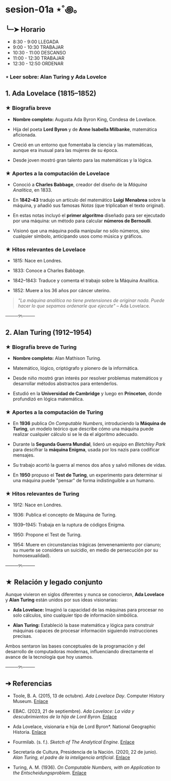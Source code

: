# sesion-01a ⋆˚꩜｡

## ╰┈➤ Horario

* 8:30 - 9:00 LLEGADA
* 9:00 - 10:30 TRABAJAR
* 10:30 - 11:00 DESCANSO
* 11:00 - 12:30 TRABAJAR
* 12:30 - 12:50 ORDENAR

### ⋆ Leer sobre: Alan Turing y Ada Lovelce

## 1. Ada Lovelace (1815–1852)

### ★ Biografía breve

* **Nombre completo:** Augusta Ada Byron King, Condesa de Lovelace.  

* Hija del poeta **Lord Byron** y de **Anne Isabella Milbanke**, matemática aficionada.  

* Creció en un entorno que fomentaba la ciencia y las matemáticas, aunque era inusual para las mujeres de su época.  

* Desde joven mostró gran talento para las matemáticas y la lógica.  

### ★ Aportes a la computación de Lovelace

* Conoció a **Charles Babbage**, creador del diseño de la *Máquina Analítica*, en 1833.  

* En **1842–43** tradujo un artículo del matemático **Luigi Menabrea** sobre la máquina, y añadió sus famosas *Notas* (que triplicaban el texto original).  

* En estas notas incluyó el **primer algoritmo** diseñado para ser ejecutado por una máquina: un método para calcular **números de Bernoulli**.  

* Visionó que una máquina podía manipular no sólo números, sino cualquier símbolo, anticipando usos como música y gráficos.  

### ★ Hitos relevantes de Lovelace

* 1815: Nace en Londres.  

* 1833: Conoce a Charles Babbage.  

* 1842–1843: Traduce y comenta el trabajo sobre la Máquina Analítica.  

* 1852: Muere a los 36 años por cáncer uterino.  

> *"La máquina analítica no tiene pretensiones de originar nada. Puede hacer lo que sepamos ordenarle que ejecute"* – Ada Lovelace.

────୨ৎ────

## 2. Alan Turing (1912–1954)

### ★ Biografía breve de Turing

* **Nombre completo:** Alan Mathison Turing.  

* Matemático, lógico, criptógrafo y pionero de la informática.  

* Desde niño mostró gran interés por resolver problemas matemáticos y desarrollar métodos abstractos para entenderlos.  

* Estudió en la **Universidad de Cambridge** y luego en **Princeton**, donde profundizó en lógica matemática.  

### ★ Aportes a la computación de Turing

* En **1936** publica *On Computable Numbers*, introduciendo la **Máquina de Turing**, un modelo teórico que describe cómo una máquina puede realizar cualquier cálculo si se le da el algoritmo adecuado.  

* Durante la **Segunda Guerra Mundial**, lideró un equipo en *Bletchley Park* para descifrar la **máquina Enigma**, usada por los nazis para codificar mensajes.  

* Su trabajo acortó la guerra al menos dos años y salvó millones de vidas.  

* En **1950** propuso el **Test de Turing**, un experimento para determinar si una máquina puede "pensar" de forma indistinguible a un humano.  

### ★ Hitos relevantes de Turing

* 1912: Nace en Londres.

* 1936: Publica el concepto de Máquina de Turing.  
* 1939–1945: Trabaja en la ruptura de códigos Enigma.  

* 1950: Propone el Test de Turing.  

* 1954: Muere en circunstancias trágicas (envenenamiento por cianuro; su muerte se considera un suicidio, en medio de persecución por su homosexualidad).  

────୨ৎ────

## ★ Relación y legado conjunto

Aunque vivieron en siglos diferentes y nunca se conocieron, **Ada Lovelace** y **Alan Turing** están unidos por sus ideas visionarias:  

* **Ada Lovelace:** Imaginó la capacidad de las máquinas para procesar no solo cálculos, sino cualquier tipo de información simbólica.  

* **Alan Turing:** Estableció la base matemática y lógica para construir máquinas capaces de procesar información siguiendo instrucciones precisas.  

Ambos sentaron las bases conceptuales de la programación y del desarrollo de computadoras modernas, influenciando directamente el avance de la tecnología que hoy usamos.  

────୨ৎ────

## ➔ Referencias

* Toole, B. A. (2015, 13 de octubre). *Ada Lovelace Day*. Computer History Museum. [Enlace](https://computerhistory.org/blog/ada-lovelace-day)

* EBAC. (2023, 21 de septiembre). *Ada Lovelace: La vida y descubrimientos de la hija de Lord Byron*. [Enlace](https://ebac.mx/blog/ada-lovelace)

* Ada Lovelace, visionaria e hija de Lord Byron*. National Geographic Historia. [Enlace](https://historia.nationalgeographic.com.es/a/ada-lovelace-visionaria-hija-lord-byron_15864)  

* Fourmilab. (s. f.). *Sketch of The Analytical Engine*. [Enlace](https://www.fourmilab.ch/babbage/sketch.html)  

* Secretaría de Cultura, Presidencia de la Nación. (2020, 22 de junio). *Alan Turing, el padre de la inteligencia artificial*. [Enlace](https://www.cultura.gob.ar/alan-turing-el-padre-de-la-inteligencia-artificial-9162)  

* Turing, A. M. (1936). *On Computable Numbers, with an Application to the Entscheidungsproblem*. [Enlace](https://www.cs.virginia.edu/~robins/Turing_Paper_1936.pdf)  
